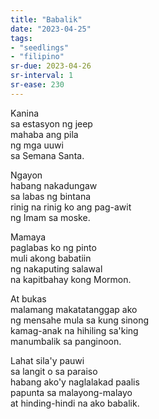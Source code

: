```yaml
---
title: "Babalik"
date: "2023-04-25"
tags:
- "seedlings"
- "filipino"
sr-due: 2023-04-26
sr-interval: 1
sr-ease: 230
---
```


Kanina  
sa estasyon ng jeep  
mahaba ang pila  
ng mga uuwi  
sa Semana Santa.  

Ngayon  
habang nakadungaw  
sa labas ng bintana  
rinig na rinig ko ang pag-awit  
ng Imam sa moske.  

Mamaya  
paglabas ko ng pinto  
muli akong babatiin  
ng nakaputing salawal  
na kapitbahay kong Mormon.  

At bukas  
malamang makatatanggap ako  
ng mensahe mula sa kung sinong  
kamag-anak na hihiling sa'king  
manumbalik sa panginoon.  

Lahat sila'y pauwi  
sa langit o sa paraiso  
habang ako'y naglalakad paalis  
papunta sa malayong-malayo  
at hinding-hindi na ako babalik.  